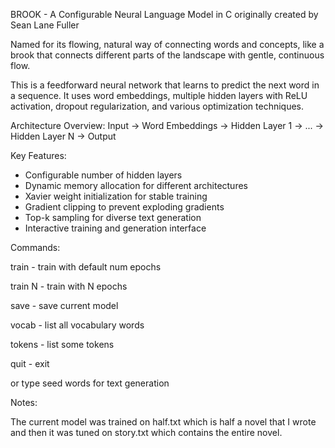  BROOK - A Configurable Neural Language Model in C
 originally created by Sean Lane Fuller
 
 Named for its flowing, natural way of connecting words and concepts,
 like a brook that connects different parts of the landscape with
 gentle, continuous flow.
 
 This is a feedforward neural network that learns to predict the next word
 in a sequence. It uses word embeddings, multiple hidden layers with ReLU
 activation, dropout regularization, and various optimization techniques.
 
 Architecture Overview:
 Input → Word Embeddings → Hidden Layer 1 → ... → Hidden Layer N → Output
 
 Key Features:
 - Configurable number of hidden layers
 - Dynamic memory allocation for different architectures
 - Xavier weight initialization for stable training
 - Gradient clipping to prevent exploding gradients
 - Top-k sampling for diverse text generation
 - Interactive training and generation interface

Commands:

  train - train with default num epochs

  train N - train with N epochs

  save - save current model

  vocab - list all vocabulary words

  tokens - list some tokens

  quit - exit

  or type seed words for text generation

  Notes:

The current model was trained on half.txt which is half a novel that I wrote
and then it was tuned on story.txt which contains the entire novel.


